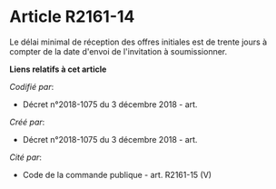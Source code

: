# Article R2161-14

Le délai minimal de réception des offres initiales est de trente jours à compter de la date d'envoi de l'invitation à
soumissionner.

**Liens relatifs à cet article**

_Codifié par_:

  - Décret n°2018-1075 du 3 décembre 2018 - art.

_Créé par_:

  - Décret n°2018-1075 du 3 décembre 2018 - art.

_Cité par_:

  - Code de la commande publique - art. R2161-15 (V)
